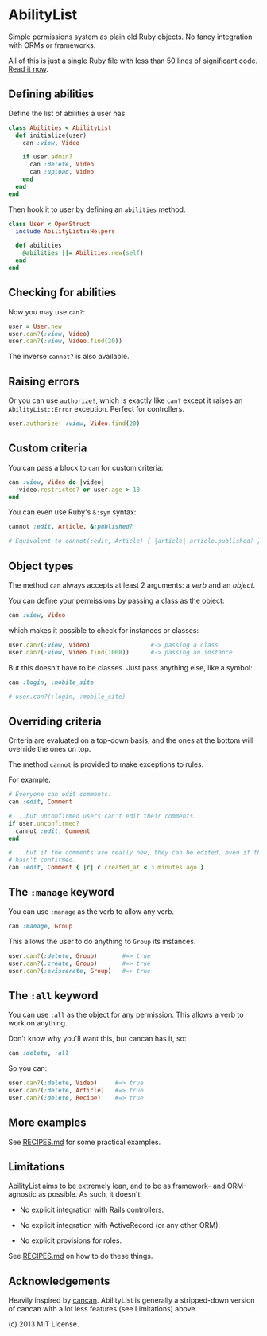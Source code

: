 AbilityList
===========

Simple permissions system as plain old Ruby objects. No fancy integration with 
ORMs or frameworks.

All of this is just a single Ruby file with less than 50 lines of significant 
code. [Read it now][ability_list.rb].

## Defining abilities

Define the list of abilities a user has.

``` ruby
class Abilities < AbilityList
  def initialize(user)
    can :view, Video

    if user.admin?
      can :delete, Video
      can :upload, Video
    end
  end
end
```

Then hook it to user by defining an `abilities` method.

``` ruby
class User < OpenStruct
  include AbilityList::Helpers

  def abilities
    @abilities ||= Abilities.new(self)
  end
end
```

## Checking for abilities

Now you may use `can?`:

``` ruby
user = User.new
user.can?(:view, Video)
user.can?(:view, Video.find(20))
```

The inverse `cannot?` is also available.

## Raising errors

Or you can use `authorize!`, which is exactly like `can?` except it raises
an `AbilityList::Error` exception. Perfect for controllers.

``` ruby
user.authorize! :view, Video.find(20)
```

## Custom criteria

You can pass a block to `can` for custom criteria:

``` ruby
can :view, Video do |video|
  !video.restricted? or user.age > 18
end
```

You can even use Ruby's `&:sym` syntax:

``` ruby
cannot :edit, Article, &:published?

# Equivalent to cannot(:edit, Article) { |article| article.published? }
```

## Object types

The method `can` always accepts at least 2 arguments: a *verb* and an *object*.

You can define your permissions by passing a class as the object:

``` ruby
can :view, Video
```

which makes it possible to check for instances or classes:

``` ruby
user.can?(:view, Video)                 #-> passing a class
user.can?(:view, Video.find(1008))      #-> passing an instance
```

But this doesn't have to be classes. Just pass anything else, like a symbol:

``` ruby
can :login, :mobile_site

# user.can?(:login, :mobile_site)
```

## Overriding criteria

Criteria are evaluated on a top-down basis, and the ones at the bottom will 
override the ones on top.

The method `cannot` is provided to make exceptions to rules.

For example:

``` ruby
# Everyone can edit comments.
can :edit, Comment

# ...but unconfirmed users can't edit their comments.
if user.unconfirmed?
  cannot :edit, Comment
end

# ...but if the comments are really new, they can be edited, even if the user
# hasn't confirmed.
can :edit, Comment { |c| c.created_at < 3.minutes.ago }
```

## The `:manage` keyword

You can use `:manage` as the verb to allow any verb.

``` ruby
can :manage, Group
```

This allows the user to do anything to `Group` its instances.

``` ruby
user.can?(:delete, Group)       #=> true
user.can?(:create, Group)       #=> true
user.can?(:eviscerate, Group)   #=> true
```

## The `:all` keyword

You can use `:all` as the object for any permission. This allows a verb to work 
on anything.

Don't know why you'll want this, but cancan has it, so:

``` ruby
can :delete, :all
```

So you can:

``` ruby
user.can?(:delete, Video)     #=> true
user.can?(:delete, Article)   #=> true
user.can?(:delete, Recipe)    #=> true
```

More examples
-------------

See [RECIPES.md] for some practical examples.

Limitations
-----------

AbilityList aims to be extremely lean, and to be as framework- and ORM-agnostic 
as possible. As such, it doesn't:

 * No explicit integration with Rails controllers.

 * No explicit integration with ActiveRecord (or any other ORM).

 * No explicit provisions for roles.
 
See [RECIPES.md] on how to do these things.

Acknowledgements
----------------

Heavily inspired by [cancan]. AbilityList is generally a stripped-down version 
of cancan with a lot less features (see    Limitations) above.

(c) 2013 MIT License.

[cancan]: https://github.com/ryanb/cancan
[RECIPES.md]: https://github.com/rstacruz/ability_list/blob/master/RECIPES.md
[ability_list.rb]:https://github.com/rstacruz/ability_list/blob/master/lib/ability_list.rb
